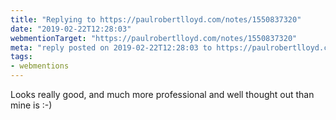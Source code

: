 ```yaml
---
title: "Replying to https://paulrobertlloyd.com/notes/1550837320"
date: "2019-02-22T12:28:03"
webmentionTarget: "https://paulrobertlloyd.com/notes/1550837320"
meta: "reply posted on 2019-02-22T12:28:03 to https://paulrobertlloyd.com/notes/1550837320"
tags:
- webmentions
---
```

Looks really good, and much more professional and well thought out than mine is :-)
